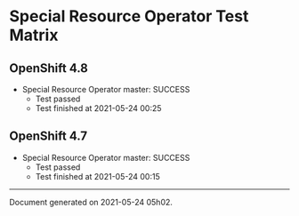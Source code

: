 
Special Resource Operator Test Matrix
=====================================

OpenShift 4.8
-------------

* Special Resource Operator master: SUCCESS
  - Test passed
  - Test finished at 2021-05-24 00:25

OpenShift 4.7
-------------

* Special Resource Operator master: SUCCESS
  - Test passed
  - Test finished at 2021-05-24 00:15


---
Document generated on 2021-05-24 05h02.

